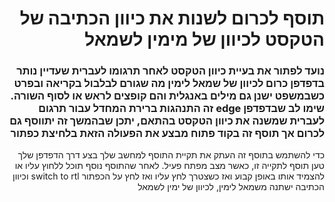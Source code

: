 <h1 dir="rtl">תוסף לכרום לשנות את כיוון הכתיבה של הטקסט לכיוון של מימין לשמאל</h1>

<h3 dir="rtl">נועד לפתור את בעיית כיוון הטקסט לאחר תרגומו לעברית שעדיין נותר בדפדפן כרום לכיוון של שמאל לימין מה שגורם לבלבול בקריאה ובפרט כשבמשפט  ישנן גם מילים באנגלית והם קופצים לראש או לסוף השורה. שימו לב שבדפדפן edge זה התנהגות ברירת המחדל עבור תרגום לעברית שמשנה את כיוון הטקסט בהתאם, יתכן שבהמשך זה יתווסף גם לכרום אך תוסף זה בקוד פתוח מבצע את הפעולה הזאת בלחיצת כפתור </h3>

<p dir="rtl">כדי להשתמש בתוסף זה העתק את תקיית התוסף למחשב שלך בצע דרך הדפדפן שלך טען תוסף לתקייה זו, כאשר מצב מפתח פעיל. לאחר שהתוסף נוסף תוכל ללחוץ עליו או להצמיד אותו באופן קבוע ואז כשצטרך לחץ עליו ואז לחץ על הכפתור switch to rtl וכיוון הכתיבה ישתנה משמאל לימין, לכיוון של ימין לשמאל</p>

